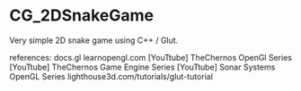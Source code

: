 # CG_2DSnakeGame

Very simple 2D snake game using C++ / Glut. 

references:
docs.gl
learnopengl.com
[YouTtube] TheChernos OpenGl Series
[YouTtube] TheChernos Game Engine Series
[YouTtube] Sonar Systems OpenGL Series
lighthouse3d.com/tutorials/glut-tutorial
